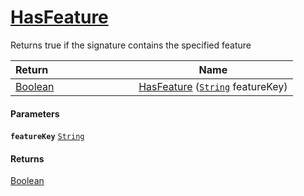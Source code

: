 # [HasFeature](./Signature--HasFeature.md)

Returns true if the signature contains the specified feature

| <span>Return&nbsp;&nbsp;&nbsp;&nbsp;&nbsp;&nbsp;&nbsp;&nbsp;&nbsp;&nbsp;&nbsp;&nbsp;&nbsp;&nbsp;&nbsp;&nbsp;&nbsp;&nbsp;&nbsp;&nbsp;&nbsp;&nbsp;&nbsp;&nbsp;&nbsp;&nbsp;&nbsp;&nbsp;&nbsp;&nbsp;</span> | Name | 
| --- | --- | 
| [Boolean](https://docs.microsoft.com/en-us/dotnet/api/System.Boolean) | [HasFeature](./Signature--HasFeature.md) ([`String`](https://docs.microsoft.com/en-us/dotnet/api/System.String) featureKey) | 


#### Parameters
**`featureKey`**  [`String`](https://docs.microsoft.com/en-us/dotnet/api/System.String)<br>
#### Returns
[Boolean](https://docs.microsoft.com/en-us/dotnet/api/System.Boolean)<br>

